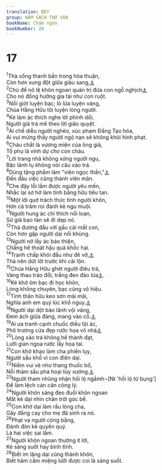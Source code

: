 ```yaml
---
translation: BDY
group: NĂM SÁCH THƠ VĂN
bookName: Châm ngôn 
bookNumber: 20
---
```


<div class="title"><h1>17</h1></div>
<span class="verse ch_17_1"><sup>1</sup>Thà sống thanh bần trong hòa thuận,<br/>Còn hơn xung đột giữa giàu sang,<a href="#" data-toggle="tooltip" data-placement="bottom" title="Ctd giữa nhà đầy của tế lễ">⚓</a><br/></span>
<span class="verse ch_17_2"><sup>2</sup>Chủ để nô lệ khôn ngoan quản trị đứa con ngỗ nghịch<a href="#" data-toggle="tooltip" data-placement="bottom" title="Nt con gây điều sỉ nhục">⚓</a><br/>Cho nó đồng hưởng gia tài như con ruột.<br/></span>
<span class="verse ch_17_3"><sup>3</sup>Nồi giót luyện bạc; lò lửa luyện vàng,<br/>Chúa Hằng Hữu tôi luyện lòng người.<br/></span>
<span class="verse ch_17_4"><sup>4</sup>Kẻ làm ác thích nghe lời phỉnh dối,<br/>Người giả trá mê theo lời giảo quyệt.<br/></span>
<span class="verse ch_17_5"><sup>5</sup>Ai chế diễu người nghèo, xúc phạm Đấng Tạo hóa,<br/>Ai vui mừng thấy người ngộ nạn sẽ không khỏi hình phạt.<br/></span>
<span class="verse ch_17_6"><sup>6</sup>Cháu chắt là vương miện của ông già,<br/>Tổ phụ là vinh dự cho con cháu.<br/></span>
<span class="verse ch_17_7"><sup>7</sup>Lời trang nhã không xứng người ngu,<br/>Bậc lãnh tụ không nói câu xảo trá.<br/></span>
<span class="verse ch_17_8"><sup>8</sup>Dùng tặng phẩm làm &#34;viên ngọc thần,&#34;<a href="#" data-toggle="tooltip" data-placement="bottom" title="Nt ngọc dưới mắt người sở hữu">⚓</a><br/>Đến đâu việc cũng thành viên mãn.<br/></span>
<span class="verse ch_17_9"><sup>9</sup>Che đậy lỗi lầm được người yêu mến,<br/>Nhắc lại sơ hở làm tình bằng hữu tiêu tan.<br/></span>
<span class="verse ch_17_10"><sup>10</sup>Một lời quở trách thức tỉnh người khôn,<br/>Hơn cả trăm roi đánh kẻ ngu muội.<br/></span>
<span class="verse ch_17_11"><sup>11</sup>Người hung ác chỉ thích nổi loạn,<br/>Sứ giả bạo tàn sẽ đi dẹp nó.<br/></span>
<span class="verse ch_17_12"><sup>12</sup>Thà đương đầu với gấu cái mất con,<br/>Còn hơn gặp người dại nổi khùng.<br/></span>
<span class="verse ch_17_13"><sup>13</sup>Người nỡ lấy ác báo thiện,<br/>Chẳng hề thoát hậu quả khốc hại.<br/></span>
<span class="verse ch_17_14"><sup>14</sup>Tranh chấp khỏi đầu như đê vỡ,<a href="#" data-toggle="tooltip" data-placement="bottom" title="Ctd ngày càng chảy mạnh và lan rộng">⚓</a><br/>Thà nên dứt lời trước khi cãi lộn.<br/></span>
<span class="verse ch_17_15"><sup>15</sup>Chúa Hằng Hữu ghét người điêu trá,<br/>Vàng thau tráo đổi, trắng đen đảo lừa<a href="#" data-toggle="tooltip" data-placement="bottom" title="Ctd gọi tốt là xấu, xấu là tốt.">⚓</a>.<br/></span>
<span class="verse ch_17_16"><sup>16</sup>Kẻ khờ ôm bạc đi học khôn,<br/>Lòng không chuyên, bạc cũng vô hiệu.<br/></span>
<span class="verse ch_17_17"><sup>17</sup>Tình thân hữu keo sơn mãi mãi,<br/>Nghĩa anh em quý lúc khổ nguy.<a href="#" data-toggle="tooltip" data-placement="bottom" title="Ctd anh em sinh ra để cứu giúp nhau khi hoạn nạn">⚓</a><br/></span>
<span class="verse ch_17_18"><sup>18</sup>Người dại dột bảo lãnh vội vàng,<br/>Đem ách giữa đàng, mang vào cổ.<a href="#" data-toggle="tooltip" data-placement="bottom" title="Ctd trở thành người bảo lãnh khi có mặt bạn hữu">⚓</a><br/></span>
<span class="verse ch_17_19"><sup>19</sup>Ai ưa tranh cạnh chuốc điều tội ác,<br/>Phô trương cửa đẹp rước họa vô nhà<a href="#" data-toggle="tooltip" data-placement="bottom" title="Nt làm cửa cho cao là tìm sự phá hủy">⚓</a><br/></span>
<span class="verse ch_17_20"><sup>20</sup>Lòng xảo trá không hề thành đạt,<br/>Lưỡi gian ngoa rước lấy họa tai.<br/></span>
<span class="verse ch_17_21"><sup>21</sup>Con khờ khạo làm cha phiền lụy,<br/>Người sầu khổ vì con điên dại.<br/></span>
<span class="verse ch_17_22"><sup>22</sup>Niềm vui vẻ như thang thuốc bổ,<br/>Nỗi thảm sầu phá hoại tủy xương.<a href="#" data-toggle="tooltip" data-placement="bottom" title="Ctd tinh thần tuyệt vọng làm xương cốt khô héo">⚓</a><br/></span>
<span class="verse ch_17_23"><sup>23</sup>Người tham nhũng nhận hối lộ ngầmh¬[Nt &#39;hối lộ từ bụng&#39;]<br/>Để làm lệch cán cân công lý.<br/></span>
<span class="verse ch_17_24"><sup>24</sup>Người khôn sáng đeo đuổi khôn ngoan<br/>Mắt kẻ dại nhìn chân trời góc bể.<br/></span>
<span class="verse ch_17_25"><sup>25</sup>Con khờ dại làm rầu lòng cha,<br/>Gây đắng cay cho mẹ đã sinh ra nó.<br/></span>
<span class="verse ch_17_26"><sup>26</sup>Phạt vạ người công bằng,<br/>Đánh đòn kẻ quyền quý.<br/>Là hai việc sai lầm.<br/></span>
<span class="verse ch_17_27"><sup>27</sup>Người khôn ngoan thường ít lời,<br/>Kẻ sáng suốt hay bình tĩnh.<br/></span>
<span class="verse ch_17_28"><sup>28</sup>Biết im lặng dại cũng thành khôn,<br/>Biết hãm cầm miệng lưỡi được coi là sáng suốt.</span>
